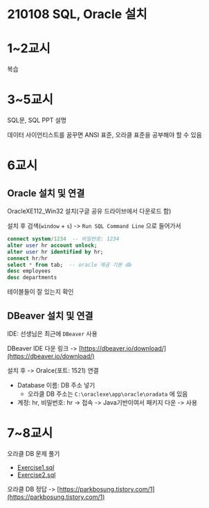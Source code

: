 # 210108 SQL, Oracle 설치

# 1~2교시

복습

# 3~5교시

SQL문, SQL PPT 설명

데이터 사이언티스트를 꿈꾸면 ANSI 표준, 오라클 표준을 공부해야 할 수 있음

# 6교시

## Oracle 설치 및 연결

OracleXE112_Win32 설치(구글 공유 드라이브에서 다운로드 함)

설치 후 검색(`window` + `s`) -> `Run SQL Command Line` 으로 들어가서

```sql
connect system/1234  -- 비밀번호: 1234
alter user hr account unlock;
alter user hr identified by hr;
connect hr/hr
select * from tab;  -- oracle 제공 기본 db
desc employees
desc departments
```

테이블들이 잘 있는지 확인

## DBeaver 설치 및 연결

IDE: 선생님은 최근에 `DBeaver` 사용

DBeaver IDE 다운 링크 -> [https://dbeaver.io/download/](https://dbeaver.io/download/)

설치 후 -> Oralce(포트: 1521) 연결
- Database 이름: DB 주소 넣기
  - 오라클 DB 주소는 `C:\oraclexe\app\oracle\oradata` 에 있음
- 계정: hr, 비밀번호: hr -> 접속 -> Java기반이여서 패키지 다운 -> 사용

# 7~8교시

오라클 DB 문제 풀기
- [Exercise1.sql](../day05_SQL/sql_exercise.sql)
- [Exercise2.sql](../day05_SQL/sql_exercise2.sql)

오라클 DB 정답 -> [https://parkbosung.tistory.com/1](https://parkbosung.tistory.com/1)
